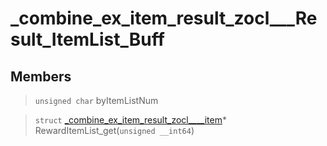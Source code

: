 # _combine_ex_item_result_zocl___Result_ItemList_Buff
 
## Members
 
> `unsigned char` byItemListNum
 
> `struct` [_combine_ex_item_result_zocl____item](lua/classes/_combine_ex_item_result_zocl____item.md)* RewardItemList_get(`unsigned __int64`)
 
